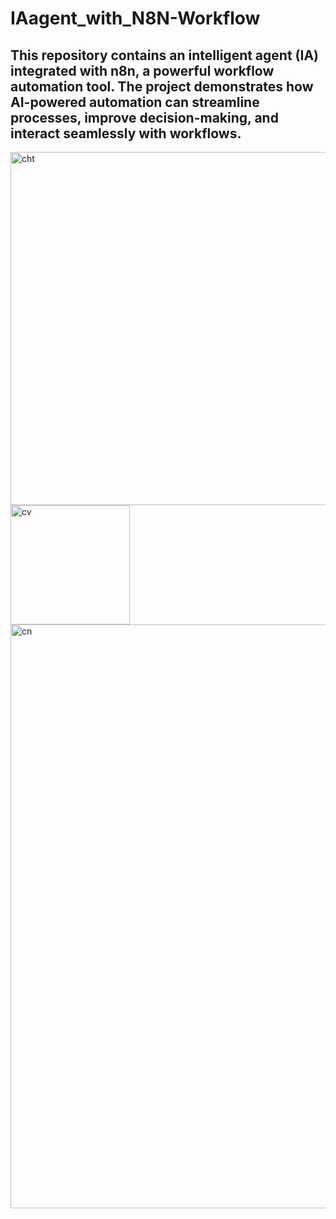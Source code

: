 # IAagent_with_N8N-Workflow
This repository contains an intelligent agent (IA) integrated with n8n, a powerful workflow automation tool. The project demonstrates how AI-powered automation can streamline processes, improve decision-making, and interact seamlessly with workflows.
---
<img width="565" alt="cht" src="https://github.com/user-attachments/assets/ec79875c-2fa2-4c4f-b273-f7eccbdda68d" />
<img width="191" alt="cv" src="https://github.com/user-attachments/assets/114865a9-a42b-43da-9d9b-3dcab452f827" />
<img width="934" alt="cn" src="https://github.com/user-attachments/assets/97fec0e3-ecce-40a4-b92d-6d4ef2b1e13f" />
